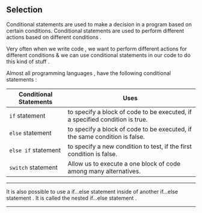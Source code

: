
## Selection

Conditional statements are used to make a decision in a program based on certain conditions. Conditional statements are used to perform different actions based on different conditions .

Very often when we write code , we want to perform different actions for different conditions & we can use conditional statements in our code to do this kind of stuff . 

Almost all programming languages , have the following conditional statements : 

| Conditional Statements | Uses |
| --- | --- |
| `if` statement | to specify a block of code to be executed, if a specified condition is true. | 
| `else` statement | to specify a block of code to be executed, if the same condition is false. |
| `else if` statement | to specify a new condition to test, if the first condition is false. |
| `switch` statement | Allow us to execute a one block of code among many alternatives. |  

---

It is also possible to use a if…else statement inside of another if…else statement . It is called the nested if…else statement .

---


